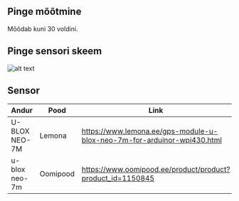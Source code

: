## Pinge mõõtmine
Mõõdab kuni 30 voldini.

## Pinge sensori skeem

![alt text](/pinge.png)

## Sensor

| **Andur**     | **Pood** | **Link**                                                                |
|---------------|----------|-------------------------------------------------------------------------|
| U-BLOX NEO-7M | Lemona   | https://www.lemona.ee/gps-module-u-blox-neo-7m-for-arduinor-wpi430.html |
| u-blox neo-7m | Oomipood | https://www.oomipood.ee/product/product?product_id=1150845              |
